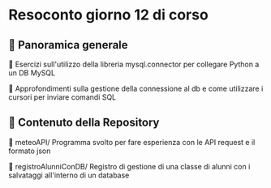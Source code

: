 # Resoconto giorno 12 di corso
## 📌 Panoramica generale
 🔺 Esercizi sull'utilizzo della libreria mysql.connector per collegare Python a un DB MySQL
 
 🔺 Approfondimenti sulla gestione della connessione al db e come utilizzare i cursori per inviare comandi SQL

## 📂 Contenuto della Repository
🔸 meteoAPI/ 
Programma svolto per fare esperienza con le API request e il formato json

🔸 registroAlunniConDB/
Registro di gestione di una classe di alunni con i salvataggi all'interno di un database
